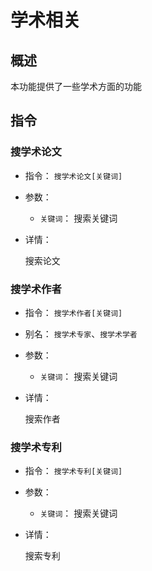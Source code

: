 # 学术相关

## 概述

本功能提供了一些学术方面的功能

## 指令

### 搜学术论文

- 指令： `搜学术论文[关键词]`

- 参数：

  - `关键词`： 搜索关键词

- 详情：

  搜索论文

### 搜学术作者

- 指令： `搜学术作者[关键词]`

- 别名： `搜学术专家`、`搜学术学者`

- 参数：

  - `关键词`： 搜索关键词

- 详情：

  搜索作者

### 搜学术专利

- 指令： `搜学术专利[关键词]`

- 参数：

  - `关键词`： 搜索关键词

- 详情：

  搜索专利
